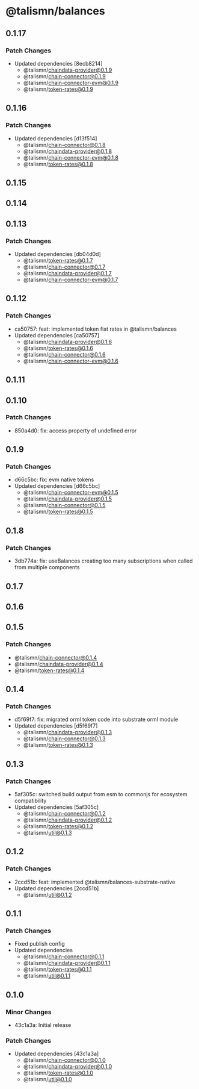 # @talismn/balances

## 0.1.17

### Patch Changes

- Updated dependencies [8ecb8214]
  - @talismn/chaindata-provider@0.1.9
  - @talismn/chain-connector@0.1.9
  - @talismn/chain-connector-evm@0.1.9
  - @talismn/token-rates@0.1.9

## 0.1.16

### Patch Changes

- Updated dependencies [d13f514]
  - @talismn/chain-connector@0.1.8
  - @talismn/chaindata-provider@0.1.8
  - @talismn/chain-connector-evm@0.1.8
  - @talismn/token-rates@0.1.8

## 0.1.15

## 0.1.14

## 0.1.13

### Patch Changes

- Updated dependencies [db04d0d]
  - @talismn/token-rates@0.1.7
  - @talismn/chain-connector@0.1.7
  - @talismn/chaindata-provider@0.1.7
  - @talismn/chain-connector-evm@0.1.7

## 0.1.12

### Patch Changes

- ca50757: feat: implemented token fiat rates in @talismn/balances
- Updated dependencies [ca50757]
  - @talismn/chaindata-provider@0.1.6
  - @talismn/token-rates@0.1.6
  - @talismn/chain-connector@0.1.6
  - @talismn/chain-connector-evm@0.1.6

## 0.1.11

## 0.1.10

### Patch Changes

- 850a4d0: fix: access property of undefined error

## 0.1.9

### Patch Changes

- d66c5bc: fix: evm native tokens
- Updated dependencies [d66c5bc]
  - @talismn/chain-connector-evm@0.1.5
  - @talismn/chaindata-provider@0.1.5
  - @talismn/chain-connector@0.1.5
  - @talismn/token-rates@0.1.5

## 0.1.8

### Patch Changes

- 3db774a: fix: useBalances creating too many subscriptions when called from multiple components

## 0.1.7

## 0.1.6

## 0.1.5

### Patch Changes

- @talismn/chain-connector@0.1.4
- @talismn/chaindata-provider@0.1.4
- @talismn/token-rates@0.1.4

## 0.1.4

### Patch Changes

- d5f69f7: fix: migrated orml token code into substrate orml module
- Updated dependencies [d5f69f7]
  - @talismn/chaindata-provider@0.1.3
  - @talismn/chain-connector@0.1.3
  - @talismn/token-rates@0.1.3

## 0.1.3

### Patch Changes

- 5af305c: switched build output from esm to commonjs for ecosystem compatibility
- Updated dependencies [5af305c]
  - @talismn/chain-connector@0.1.2
  - @talismn/chaindata-provider@0.1.2
  - @talismn/token-rates@0.1.2
  - @talismn/util@0.1.3

## 0.1.2

### Patch Changes

- 2ccd51b: feat: implemented @talismn/balances-substrate-native
- Updated dependencies [2ccd51b]
  - @talismn/util@0.1.2

## 0.1.1

### Patch Changes

- Fixed publish config
- Updated dependencies
  - @talismn/chain-connector@0.1.1
  - @talismn/chaindata-provider@0.1.1
  - @talismn/token-rates@0.1.1
  - @talismn/util@0.1.1

## 0.1.0

### Minor Changes

- 43c1a3a: Initial release

### Patch Changes

- Updated dependencies [43c1a3a]
  - @talismn/chain-connector@0.1.0
  - @talismn/chaindata-provider@0.1.0
  - @talismn/token-rates@0.1.0
  - @talismn/util@0.1.0
